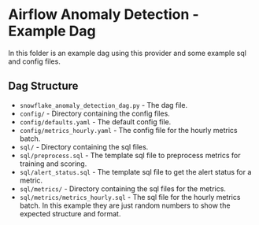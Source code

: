 # Airflow Anomaly Detection - Example Dag

In this folder is an example dag using this provider and some example sql and config files.

## Dag Structure

- `snowflake_anomaly_detection_dag.py` - The dag file.
- `config/` - Directory containing the config files.
- `config/defaults.yaml` - The default config file.
- `config/metrics_hourly.yaml` - The config file for the hourly metrics batch.
- `sql/` - Directory containing the sql files.
- `sql/preprocess.sql` - The template sql file to preprocess metrics for training and scoring.
- `sql/alert_status.sql` - The template sql file to get the alert status for a metric.
- `sql/metrics/` - Directory containing the sql files for the metrics.
- `sql/metrics/metrics_hourly.sql` - The sql file for the hourly metrics batch. In this example they are just random numbers to show the expected structure and format.
